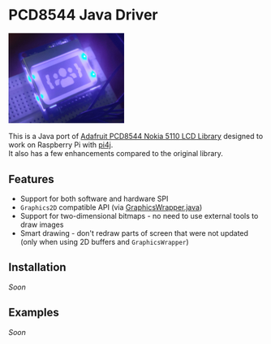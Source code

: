 # PCD8544 Java Driver

<img src="./img/example.png" title="" alt="example" width="228">

This is a Java port of [Adafruit PCD8544 Nokia 5110 LCD Library](https://github.com/adafruit/Adafruit-PCD8544-Nokia-5110-LCD-library) designed to work on Raspberry Pi with [pi4j](http://www.pi4j.com/).  
It also has a few enhancements compared to the original library.

## Features

- Support for both software and hardware SPI
- `Graphics2D` compatible API (via [GraphicsWrapper.java](src/main/java/io/github/defective4/pi/pcd8544/GraphicsWrapper.java))
- Support for two-dimensional bitmaps - no need to use external tools to draw images
- Smart drawing - don't redraw parts of screen that were not updated (only when using 2D buffers and `GraphicsWrapper`)

## Installation

*Soon*

## Examples

*Soon*
